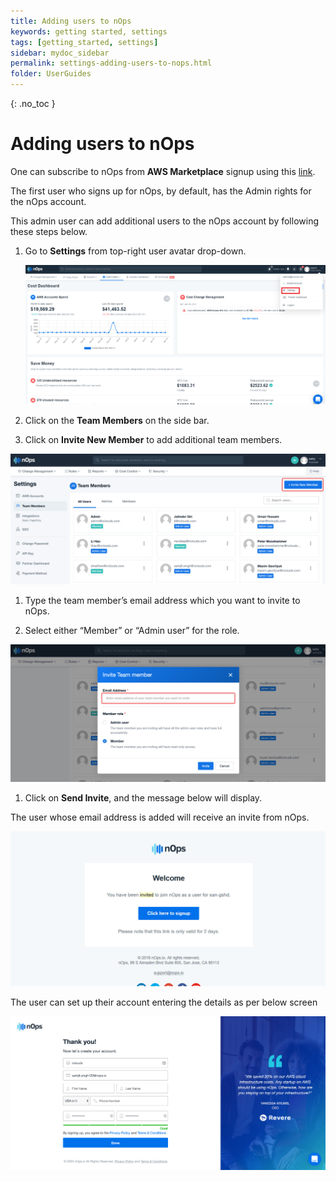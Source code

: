 ```yaml
---
title: Adding users to nOps
keywords: getting started, settings
tags: [getting_started, settings]
sidebar: mydoc_sidebar
permalink: settings-adding-users-to-nops.html
folder: UserGuides
---
```


{: .no_toc }

Adding users to nOps
====================

One can subscribe to nOps from **AWS Marketplace** signup using this [link](https://app.nops.io/signup/).

The first user who signs up for nOps, by default, has the Admin rights for the nOps account.

This admin user can add additional users to the nOps account by following these steps below.

1. Go to **Settings** from top-right user avatar drop-down.

    ![](tmpimg/Settings.PNG)

1. Click on the **Team Members** on the side bar. 

1. Click on **Invite New Member** to add additional team members.

![](/tmpimg/invite-users.png)

1. Type the team member’s email address which you want to invite to nOps. 

1. Select either “Member” or “Admin user” for the role.

![](/tmpimg/add-user-email.png)

1. Click on **Send Invite**, and the message below will display.

The user whose email address is added will receive an invite from nOps.

![](/tmpimg/invited.png)

The user can set up their account entering the details as per below screen

![](/tmpimg/invited-user-form.png)